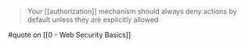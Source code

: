 > Your [[authorization]] mechanism should always deny actions by default unless they are explicitly allowed

#quote on [[0 - Web Security Basics]]
